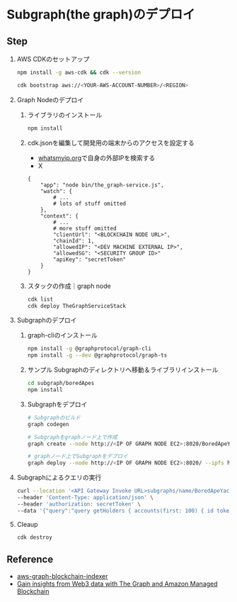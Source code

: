 # Subgraph(the graph)のデプロイ

## Step
1. AWS CDKのセットアップ
   ```bash
   npm install -g aws-cdk && cdk --version
   ```

   ```bash
   cdk bootstrap aws://<YOUR-AWS-ACCOUNT-NUMBER>/<REGION>
   ```
2. Graph Nodeのデプロイ
   1. ライブラリのインストール
        ```bash
        npm install
        ```

   2. cdk.jsonを編集して開発用の端末からのアクセスを設定する
        * [whatsmyip.org](https://www.whatsmyip.org/)で自身の外部IPを検索する
        * X
        ```
        {
            "app": "node bin/the_graph-service.js",
            "watch": { 
                # ...
                # lots of stuff omitted 
            },
            "context": {
                # ...
                # more stuff omitted 
                "clientUrl": "<BLOCKCHAIN NODE URL>",
                "chainId": 1,
                "allowedIP": "<DEV MACHINE EXTERNAL IP>",
                "allowedSG": "<SECURITY GROUP ID>"
                "apiKey": "secretToken"
            }
        }
        ```
   3. スタックの作成｜graph node
       ```bash
       cdk list
       cdk deploy TheGraphServiceStack
       ``` 

3. Subgraphのデプロイ
   1. graph-cliのインストール
        ```bash
        npm install -g @graphprotocol/graph-cli
        npm install -g --dev @graphprotocol/graph-ts
        ```
   2. サンプル Subgraphのディレクトリへ移動＆ライブラリインストール
      ```bash
      cd subgraph/boredApes
      npm install
      ```
    3. Subgraphをデプロイ
        ```bash
        # Subgraphのビルド
        graph codegen

        # Subgraphをgraphノード上で作成
        graph create --node http://<IP OF GRAPH NODE EC2>:8020/BoredApeYachtClub

        # graphノード上でSubgraphをデプロイ
        graph deploy --node http://<IP OF GRAPH NODE EC2>:8020/ --ipfs http://<IP OF GRAPH NODE EC2>:5001/ BoredApeYachtClub
        ```
 4.  Subgraphによるクエリの実行
        ```bash
        curl --location '<API Gateway Invoke URL>subgraphs/name/BoredApeYachtClub' \
        --header 'Content-Type: application/json' \
        --header 'authorization: secretToken' \
        --data '{"query":"query getHolders { accounts(first: 100) { id tokens } }","variables":{}}'
        ```

5. Cleaup
   ```bash
   cdk destroy
   ```        

## Reference
* [aws-graph-blockchain-indexer](https://github.com/aws-samples/aws-graph-blockchain-indexer/tree/main)
* [Gain insights from Web3 data with The Graph and Amazon Managed Blockchain](https://aws.amazon.com/jp/blogs/database/gain-insights-from-web3-data-with-the-graph-and-amazon-managed-blockchain/)
